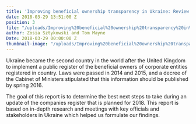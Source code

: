 ```yaml
---
title: 'Improving beneficial ownership transparency in Ukraine: Review and recommendations'
date: 2018-03-29 13:51:00 Z
position: 3
file: "/uploads/Improving%20beneficial%20ownership%20transparency%20in%20Ukraine.pdf"
author: Zosia Sztykowski and Tom Mayne
Date: 2018-03-29 00:00:00 Z
thumbnail-image: "/uploads/Improving%20beneficial%20ownership%20transparency%20in%20Ukraine.png"
---
```


Ukraine became the second country in the world after the United Kingdom to implement a public register of the beneficial owners of corporate entities registered in country. Laws were passed in 2014 and 2015, and a decree of the Cabinet of Ministers stipulated that this information should be published by spring 2016. 

The goal of this report is to determine the best next steps to take during an update of the companies register that is planned for 2018. This report is based on in-depth research and meetings with key officials and stakeholders in Ukraine which helped us formulate our findings.